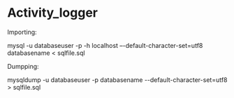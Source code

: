 # Activity_logger
Importing:

mysql -u databaseuser -p -h localhost –-default-character-set=utf8 databasename < sqlfile.sql

Dumpping:

mysqldump -u databaseuser -p databasename --default-character-set=utf8 > sqlfile.sql
